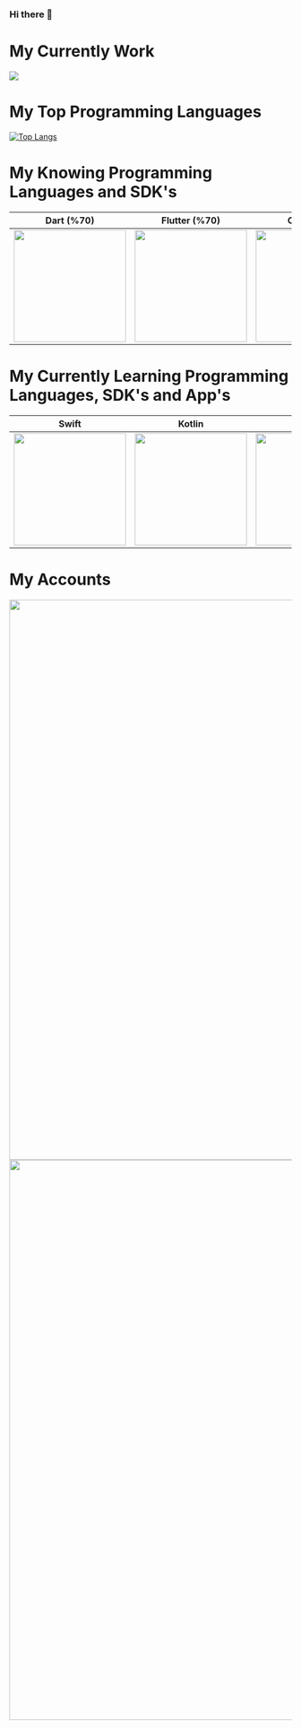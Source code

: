 ### Hi there 👋

# My Currently Work
<img src="https://www.coucle.com/uploads/educations/1594641849.png">

# My Top Programming Languages
[![Top Langs](https://github-readme-stats.vercel.app/api/top-langs/?username=devmehmetates&hide=css,jupyter%20notebook&card_width=1000&theme=radical)](https://github.com/anuraghazra/github-readme-stats)

# My Knowing Programming Languages and SDK's

| Dart (%70) | Flutter (%70) | C++ (%30) | Python (%60) | C# (%30) |
| ------------- | ------------- | ------------- | ------------- | ------------- | 
| <img src="https://img.icons8.com/color/480/dart.png" width=200>  | <img src="https://cdn.icon-icons.com/icons2/2107/PNG/512/file_type_flutter_icon_130599.png" width=200>  | <img src="https://img.icons8.com/color/452/c-plus-plus-logo.png" width=200> | <img src="https://cdn3.iconfinder.com/data/icons/logos-and-brands-adobe/512/267_Python-512.png" width=200> | <img src="https://static-00.iconduck.com/assets.00/c-sharp-c-icon-456x512-9sej0lrz.png" width=200> |

# My Currently Learning Programming Languages, SDK's and App's

| Swift | Kotlin | Swift UI | Adobe XD | Adobe PS |
| ------------- | ------------- | ------------- | ------------- | ------------- |
| <img src="https://image.flaticon.com/icons/png/512/732/732250.png" width=200>  | <img src="https://upload.wikimedia.org/wikipedia/commons/thumb/7/74/Kotlin_Icon.png/1200px-Kotlin_Icon.png" width=200>  |  <img src="https://styles.redditmedia.com/t5_12hozx/styles/communityIcon_d78li1zfyun41.png" width=200>  | <img src="https://cdn6.aptoide.com/imgs/a/0/8/a0899133b64247a024570b6207322413_icon.png" width=200> | <img src="https://upload.wikimedia.org/wikipedia/commons/thumb/a/af/Adobe_Photoshop_CC_icon.svg/1051px-Adobe_Photoshop_CC_icon.svg.png" width=200>
# My Accounts
<a href="https://www.linkedin.com/in/devmehmetates/">
         <img src="https://res.cloudinary.com/dte7upwcr/image/upload/f_auto,w_1500/blog/blog2/how-linkedin-content-diffusion/how-linkedin-content-diffusion-img_header.jpg" width=1000> 
      </a> 
<a href="https://twitter.com/devmehmetates">
         <img src="https://capslocknext.com/wp-content/uploads/2020/06/twitter.jpg" width=1000> 
      </a> 

<!--
**Mehmetates07/Mehmetates07** is a ✨ _special_ ✨ repository because its `README.md` (this file) appears on your GitHub profile.

Here are some ideas to get you started:

# My Github Stats
[![Mehmet's GitHub stats](https://github-readme-stats.vercel.app/api?username=Mehmetates07&count_private=true&custom_title=Mehmet%20Ateş&show_icons=true&line_height=50)](https://github.com/anuraghazra/github-readme-stats)

- 👯 I’m looking to collaborate on ...
- 🤔 I’m looking for help with ...
- 💬 Ask me about ...
- 📫 How to reach me: ...
- 😄 Pronouns: ...
- ⚡ Fun fact: ...
-->
